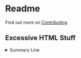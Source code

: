 # Readme

Find out more on [Contributing](CONTRIBUTING.md)

## Excessive HTML Stuff

<details>
    <summary>Summary Line</summary>

```
Code block details
```

</details>
